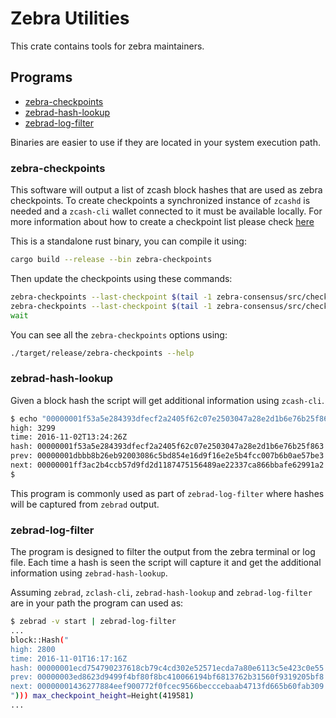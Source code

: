 # Zebra Utilities

This crate contains tools for zebra maintainers.

## Programs

- [zebra-checkpoints](#zebra-checkpoints)
- [zebrad-hash-lookup](#zebrad-hash-lookup)
- [zebrad-log-filter](#zebrad-log-filter)

Binaries are easier to use if they are located in your system execution path.

### zebra-checkpoints

This software will output a list of zcash block hashes that are used as zebra checkpoints. To create checkpoints a synchronized instance of `zcashd` is needed and a `zcash-cli` wallet connected to it must be available locally. For more information about how to create a checkpoint list please check [here](https://github.com/ZcashFoundation/zebra/tree/main/zebra-consensus/src/checkpoint/README.md)


This is a standalone rust binary, you can compile it using:

```sh
cargo build --release --bin zebra-checkpoints
```

Then update the checkpoints using these commands:
```sh
zebra-checkpoints --last-checkpoint $(tail -1 zebra-consensus/src/checkpoint/main-checkpoints.txt | cut -d" " -f1) | tee /dev/stderr >> zebra-consensus/src/checkpoint/main-checkpoints.txt &
zebra-checkpoints --last-checkpoint $(tail -1 zebra-consensus/src/checkpoint/test-checkpoints.txt | cut -d" " -f1) -- -testnet | tee /dev/stderr >> zebra-consensus/src/checkpoint/test-checkpoints.txt &
wait
```

You can see all the `zebra-checkpoints` options using:

```sh
./target/release/zebra-checkpoints --help
```

### zebrad-hash-lookup

Given a block hash the script will get additional information using `zcash-cli`.

```sh
$ echo "00000001f53a5e284393dfecf2a2405f62c07e2503047a28e2d1b6e76b25f863" | zebrad-hash-lookup
high: 3299
time: 2016-11-02T13:24:26Z
hash: 00000001f53a5e284393dfecf2a2405f62c07e2503047a28e2d1b6e76b25f863
prev: 00000001dbbb8b26eb92003086c5bd854e16d9f16e2e5b4fcc007b6b0ae57be3
next: 00000001ff3ac2b4ccb57d9fd2d1187475156489ae22337ca866bbafe62991a2
$
```
This program is commonly used as part of `zebrad-log-filter` where hashes will be captured from `zebrad` output.

### zebrad-log-filter

The program is designed to filter the output from the zebra terminal or log file. Each time a hash is seen the script will capture it and get the additional information using `zebrad-hash-lookup`.

Assuming `zebrad`, `zclash-cli`, `zebrad-hash-lookup` and `zebrad-log-filter` are in your path the program can used as:

```sh
$ zebrad -v start | zebrad-log-filter
...
block::Hash("
high: 2800
time: 2016-11-01T16:17:16Z
hash: 00000001ecd754790237618cb79c4cd302e52571ecda7a80e6113c5e423c0e55
prev: 00000003ed8623d9499f4bf80f8bc410066194bf6813762b31560f9319205bf8
next: 00000001436277884eef900772f0fcec9566becccebaab4713fd665b60fab309
"))) max_checkpoint_height=Height(419581)
...
```

